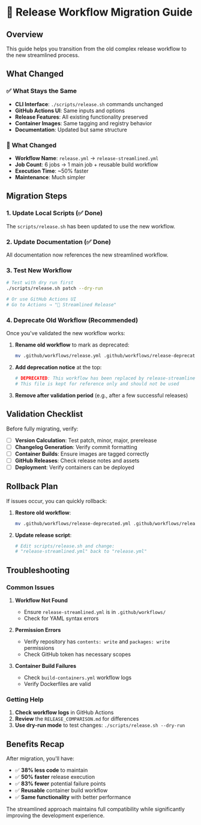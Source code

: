 # 🔄 Release Workflow Migration Guide

## Overview

This guide helps you transition from the old complex release workflow to the new streamlined process.

## What Changed

### ✅ **What Stays the Same**
- **CLI Interface**: `./scripts/release.sh` commands unchanged
- **GitHub Actions UI**: Same inputs and options
- **Release Features**: All existing functionality preserved
- **Container Images**: Same tagging and registry behavior
- **Documentation**: Updated but same structure

### 🔄 **What Changed**
- **Workflow Name**: `release.yml` → `release-streamlined.yml`
- **Job Count**: 6 jobs → 1 main job + reusable build workflow
- **Execution Time**: ~50% faster
- **Maintenance**: Much simpler

## Migration Steps

### 1. Update Local Scripts (✅ Done)
The `scripts/release.sh` has been updated to use the new workflow.

### 2. Update Documentation (✅ Done)
All documentation now references the new streamlined workflow.

### 3. Test New Workflow
```bash
# Test with dry run first
./scripts/release.sh patch --dry-run

# Or use GitHub Actions UI
# Go to Actions → "🚀 Streamlined Release"
```

### 4. Deprecate Old Workflow (Recommended)
Once you've validated the new workflow works:

1. **Rename old workflow** to mark as deprecated:
   ```bash
   mv .github/workflows/release.yml .github/workflows/release-deprecated.yml
   ```

2. **Add deprecation notice** at the top:
   ```yaml
   # DEPRECATED: This workflow has been replaced by release-streamlined.yml
   # This file is kept for reference only and should not be used
   ```

3. **Remove after validation period** (e.g., after a few successful releases)

## Validation Checklist

Before fully migrating, verify:

- [ ] **Version Calculation**: Test patch, minor, major, prerelease
- [ ] **Changelog Generation**: Verify commit formatting
- [ ] **Container Builds**: Ensure images are tagged correctly
- [ ] **GitHub Releases**: Check release notes and assets
- [ ] **Deployment**: Verify containers can be deployed

## Rollback Plan

If issues occur, you can quickly rollback:

1. **Restore old workflow**:
   ```bash
   mv .github/workflows/release-deprecated.yml .github/workflows/release.yml
   ```

2. **Update release script**:
   ```bash
   # Edit scripts/release.sh and change:
   # "release-streamlined.yml" back to "release.yml"
   ```

## Troubleshooting

### Common Issues

1. **Workflow Not Found**
   - Ensure `release-streamlined.yml` is in `.github/workflows/`
   - Check for YAML syntax errors

2. **Permission Errors**
   - Verify repository has `contents: write` and `packages: write` permissions
   - Check GitHub token has necessary scopes

3. **Container Build Failures**
   - Check `build-containers.yml` workflow logs
   - Verify Dockerfiles are valid

### Getting Help

1. **Check workflow logs** in GitHub Actions
2. **Review** the `RELEASE_COMPARISON.md` for differences
3. **Use dry-run mode** to test changes: `./scripts/release.sh --dry-run`

## Benefits Recap

After migration, you'll have:

- ✅ **38% less code** to maintain
- ✅ **50% faster** release execution  
- ✅ **83% fewer** potential failure points
- ✅ **Reusable** container build workflow
- ✅ **Same functionality** with better performance

The streamlined approach maintains full compatibility while significantly improving the development experience.